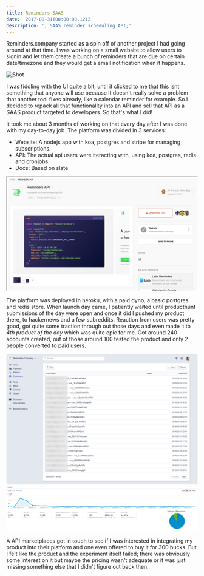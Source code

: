 ```yaml
---
title: Reminders SAAS
date: '2017-08-31T00:00:00.121Z'
description: ', SAAS reminder scheduling API;'
---
```


Reminders.company started as a spin off of another project I had going around at
that time. I was working on a small website to allow users to signin and let them create
a bunch of reminders that are due on certain date/timezone and they would get a
email notification when it happens.

![Shot](./shot.png)

I was fiddling with the UI quite a bit, until it clicked to me that this isnt something
that anyone will use because it doesn't really solve a problem that another tool fixes
already, like a calendar reminder for example. So I decided to repack all that functionality
into an API and sell that API as a SAAS product targeted to developers. So that's what I did!

It took me about 3 months of working on that every day after I was done with my day-to-day
job. The platform was divided in 3 services:

* Website: A nodejs app with koa, postgres and stripe for managing subscriptions.
* API: The actual api users were iteracting with, using koa, postgres, redis and cronjobs.
* Docs: Based on slate

![PH](./product-hunt.png)

The platform was deployed in heroku, with a paid dyno, a basic postgres and redis store. When launch
day came, I patiently waited until producthunt submissions of the day were open and
once it did I pushed my product there, to hackernews and a few subreddits. Reaction from
users was pretty good, got quite some traction through out those days and even made it to *4th product of the day*
which was quite epic for me. Got around 240 accounts created, out of those around 100
tested the product and only 2 people converted to paid users.

![Shot](./stripe.png)
![Shot](./analytics.png)

A API marketplaces got in touch to see if I was interested in integrating my product
into their platform and one even offered to buy it for 300 bucks. But I felt like the
product and the experiment itself failed; there was obviously some interest on it
but maybe the pricing wasn't adequate or it was just missing something else that I
didn't figure out back then.
